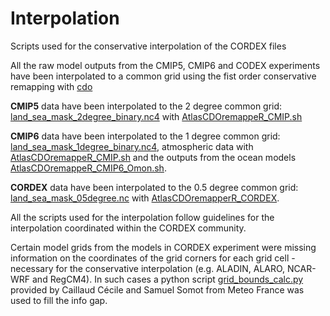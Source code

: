 # Interpolation
Scripts used for the conservative interpolation of the CORDEX files

All the raw model outputs from the CMIP5, CMIP6 and CODEX experiments have been interpolated to a common grid using the fist order conservative remapping with [cdo](https://code.mpimet.mpg.de/projects/cdo/)

**CMIP5** data have been interpolated to the 2 degree common grid: [land_sea_mask_2degree_binary.nc4](../../../reference-grids/land_sea_mask_2degree_binary.nc4)
with [AtlasCDOremappeR_CMIP.sh](./AtlasCDOremappeR_CMIP.sh)

**CMIP6** data have been interpolated to the 1 degree common grid: [land_sea_mask_1degree_binary.nc4](../../../reference-grids/land_sea_mask_1degree_binary.nc4), 
atmospheric data with [AtlasCDOremappeR_CMIP.sh](./AtlasCDOremappeR_CMIP.sh) and 
the outputs from the ocean models [AtlasCDOremappeR_CMIP6_Omon.sh](./AtlasCDOremappeR_CMIP6_Omon.sh).

**CORDEX** data have been interpolated to the 0.5 degree common grid: [land_sea_mask_05degree.nc](../../../reference-grids/land_sea_mask_05degree.nc4) 
with [AtlasCDOremapperR_CORDEX](./AtlasCDOremappeR_CORDEX/AtlasCDOremapperR_CORDEX.sh).

All the scripts used for the interpolation follow guidelines for the interpolation coordinated within the CORDEX community.

Certain model grids from the models in CORDEX experiment were missing information on the coordinates of the grid corners for each grid cell - necessary for the conservative interpolation (e.g. ALADIN, ALARO, NCAR-WRF and RegCM4). In such cases a python script [grid_bounds_calc.py](./AtlasCDOremappeR_CORDEX/grid_bounds_calc.py) provided by Caillaud Cécile and Samuel Somot from Meteo France was used to fill the info gap.
